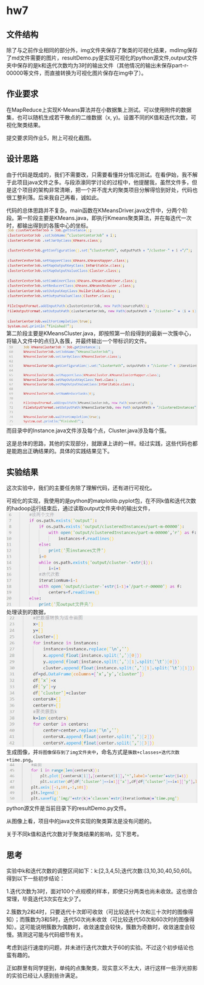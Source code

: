 # hw7

## 文件结构

除了与之前作业相同的部分外，img文件夹保存了聚类的可视化结果，mdImg保存了md文件需要的图片，resultDemo.py是实现可视化的python源文件,output文件夹中保存的是k和迭代次数均为3时的输出文件（其他情况的输出未保存part-r-00000等文件，而直接转换为可视化图片保存在img中了）。

## 作业要求

在MapReduce上实现K-Means算法并在小数据集上测试。可以使用附件的数据集，也可以随机生成若干散点的二维数据（x, y)。设置不同的K值和迭代次数，可视化聚类结果。

提交要求同作业5，附上可视化截图。

## 设计思路

由于代码是既成的，我们不需要改，只需要看懂并分情况测试。在看伊始，我不解于此项目java文件之多。与段添濠同学讨论的过程中，他提醒我，虽然文件多，但是这个项目的架构非常清晰，把一个并不庞大的聚类项目分解得恰到好处，代码也很工整利落。后来我自己再看，诚如此。

代码的总体思路并不复杂。main函数在KMeansDriver.java文件中，分两个阶段。第一阶段主要是KMeans.java，即执行Kmeans聚类算法，并在每迭代一次时，都输出得到的各簇中心的坐标。
![](mdImg/第一阶段任务.jpg)
第二阶段主要是KMeansCluster.java，即按照第一阶段得到的最新一次簇中心，将输入文件中的点归入各簇，并最终输出一个带标识的文件。
![](mdImg/第二阶段任务.jpg)
而目录中的Instance.java文件涉及每个点，Cluster.java涉及每个簇。

这是总体的思路，其他的实现部分，就跟课上讲的一样。经过实践，这些代码也都是能跑出正确结果的。具体的实践结果见下。

## 实验结果

这次实验中，我们的主要任务除了理解代码，还有进行可视化。

可视化的实现，我使用的是python的matplotlib.pyplot包，在不同k值和迭代次数的hadoop运行结束后，通过读取output文件夹中的输出文件，
![](mdImg/从hadoop输出文件中读取.jpg)
处理读到的数据，
![](mdImg/数据处理.jpg)
生成图像，并`将图像保存到了img文件夹中`，命名方式是`簇数+classes+迭代次数+time.png`。
![](mdImg/画图并保存.jpg)
python源文件是当前目录下的resultDemo.py文件。

从图像上看，项目中的java文件实现的聚类算法是没有问题的。

关于不同k值和迭代次数对于聚类结果的影响，见下思考。

## 思考

实验中k和迭代次数的调整区间如下：k:[2,3,4,5];迭代次数:[3,10,30,40,50,60]。得到以下一些初步结论：

1.迭代次数为3时，面对100个点规模的样本，即使只分两类也尚未收敛。这也很合常理，毕竟迭代3次实在太少了。

2.簇数为2和4时，只要迭代十次即可收敛（可比较迭代十次和三十次时的图像得知）；而簇数为3和5时，迭代50次尚未收敛（可比较迭代50次和60次时的图像得知）。这可能说明簇数为偶数时，收敛速度会较快，簇数为奇数时，收敛速度会较慢。猜测这可能与代码细节有关。

考虑到运行速度的问题，并未进行迭代次数大于60的实验。不过这个初步结论也蛮有趣的。

正如群里有同学提到，单纯的点集聚类，现实意义不太大，进行这样一些浮光掠影的实验已经让人感到些许满足。